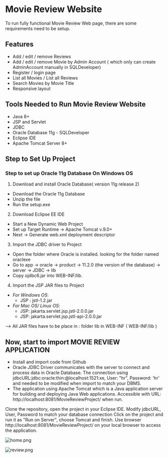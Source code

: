 # Movie Review Website
To run fully functional Movie Review Web page, there are some requirements need to be setup.

## Features
- Add / edit / remove Reviews
- Add / edit / remove Movie by Admin Account ( which only can create AdminAccount manually in SQLDeveloper)
- Register / login page
- List all Movies / List all Reviews
- Search Movies by Movie Title
- Responsive layout

## Tools Needed to Run Movie Review Website
- Java 8+
- JSP and Servlet
- JDBC 
- Oracle Database 11g - SQLDeveloper
- Eclipse IDE
- Apache Tomcat Server 8+

## Step to Set Up Project
### Step to set up Oracle 11g Database On Windows OS
1. Download and install Oracle Database( version 11g release 2)
- Download the Oracle 11g Database
- Unzip the file
- Run the setup.exe 
2. Download Eclipse EE IDE
- Start a New Dynamic Web Project
- Set up Target Runtime -> Apache Tomcat v.9.0+
- Next -> Generate web.xml deployment descriptor
3. Import the JDBC driver to Project
- Open the folder where Oracle is installed. looking for the folder named oraclexe
- Go to app -> oracle -> product -> 11.2.0 (the version of the database) -> server -> JDBC -> lib
- Copy ojdbc6.jar into WEB-INF/lib.
4. Import the JSP JAR files to Project
- _For Windows OS_:
    - JSP : jstl-1.2.jar
- _For Mac OS/ Linux OS_:
    - JSP: jakarta.servlet.jsp.jstl-2.0.0.jar
    - JSP: jakarta.servlet.jsp.jstl-api-2.0.0.jar

--> All JAR files have to be place in : folder lib in WEB-INF ( WEB-INF/lib ) 


## Now, start to import MOVIE REVIEW APPLICATION
- Install and import code from Github
- Oracle JDBC Driver communicates with the server to connect and process data in Oracle Database. The connection using jdbcURL:jdbc:oracle:thin:@localhost:1521:xe, User: "hr", Password: 'hr' and needed to be modified when import to match your DBMS.
- The application using Apache Tomcat which is a Java application server for building and deploying Java Web applications. Accessible with URL: http://localhost:8081/MovieReviewProject/ when run.


Clone the repository, open the project in your Eclipse IDE. 
Modify jdbcURL, User, Password to match your database connection
Click on the project and run it as "Run on Server", choose Tomcat and finish.
Use browser http://localhost:8081/MovieReviewProject/ on your local browser to access the application. 


![home.png](https://drive.google.com/u/2/uc?id=1z_9nsu2ZVClhk-CCRXpsplD5mlEEQpJW&export=download)

![review.png](https://drive.google.com/u/2/uc?id=1r6yHih0EbBlYt99-aK1veZYwcpC5nJNu&export=download)
